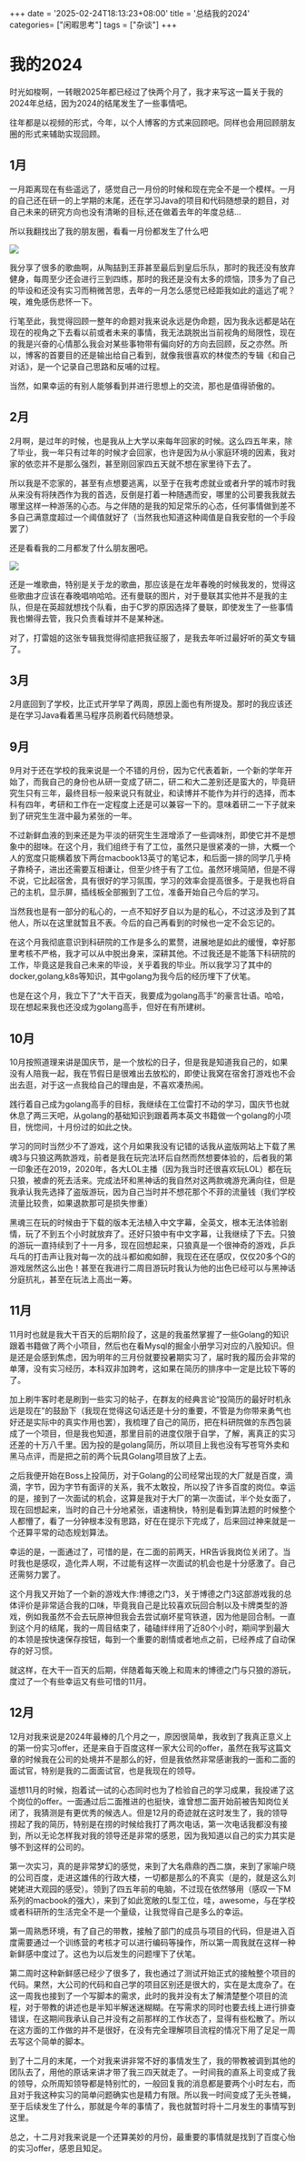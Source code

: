 +++
date = '2025-02-24T18:13:23+08:00'
title = '总结我的2024'
categories= ["闲暇思考"]
tags = ["杂谈"]
+++

# 我的2024

时光如梭啊，一转眼2025年都已经过了快两个月了，我才来写这一篇关于我的2024年总结，因为2024的结尾发生了一些事情吧。

往年都是以视频的形式，今年，以个人博客的方式来回顾吧。同样也会用回顾朋友圈的形式来辅助实现回顾。

## 1月

一月距离现在有些遥远了，感觉自己一月份的时候和现在完全不是一个模样。一月的自己还在研一的上学期的末尾，还在学习Java的项目和代码随想录的题目，对自己未来的研究方向也没有清晰的目标,还在做着去年的年度总结...

所以我翻找出了我的朋友圈，看看一月份都发生了什么吧

![](/img/2024back/jan.jpg)

我分享了很多的歌曲啊，从陶喆到王菲甚至最后到皇后乐队，那时的我还没有放弃健身，每周至少还会进行三到四练，那时的我还是没有太多的烦恼，顶多为了自己的毕设和还没有实习而稍微苦思，去年的一月怎么感觉已经距我如此的遥远了呢？唉，难免感伤悲怀一下。

行笔至此，我觉得回顾一整年的命题对我来说永远是伪命题，因为我永远都是站在现在的视角之下去看以前或者未来的事情，我无法跳脱出当前视角的局限性，现在的我是兴奋的心情那么我会对某些事物带有偏向好的方向去回顾，反之亦然。所以，博客的首要目的还是输出给自己看到，就像我很喜欢的林俊杰的专辑《和自己对话》，是一个记录自己思路和反哺的过程。

当然，如果幸运的有别人能够看到并进行思想上的交流，那也是值得骄傲的。

## 2月

2月啊，是过年的时候，也是我从上大学以来每年回家的时候。这么四五年来，除了毕业，我一年只有过年的时候才会回家，也许是因为从小家庭环境的因素，我对家的依恋并不是那么强烈，甚至刚回家四五天就不想在家里待下去了。

所以我是不恋家的，甚至有点想要逃离，以至于在我考虑就业或者升学的城市时我从来没有将陕西作为我的首选，反倒是打着一种随遇而安，哪里的公司要我我就去哪里这样一种游荡的心态。与之伴随的是我的知足常乐的心态，任何事情做到差不多自己满意度超过一个阈值就好了（当然我也知道这种阈值是自我安慰的一个手段罢了）

还是看看我的二月都发了什么朋友圈吧。

![](/img/2024back/Feb.jpg)

还是一堆歌曲，特别是关于龙的歌曲，那应该是在龙年春晚的时候我发的，觉得这些歌曲才应该在春晚唱响哈哈。还有曼联的图片，对于曼联其实他并不是我的主队，但是在英超就想找个队看，由于C罗的原因选择了曼联，即使发生了一些事情我也懒得去管，我只负责看球并不是某种迷。

对了，打雷姐的这张专辑我觉得彻底把我征服了，是我去年听过最好听的英文专辑了。

## 3月

2月底回到了学校，比正式开学早了两周，原因上面也有所提及。那时的我应该还是在学习Java看着黑马程序员刷着代码随想录。

## 9月

9月对于还在学校的我来说是一个不错的月份，因为它代表着新，一个新的学年开始了，而我自己的身份也从研一变成了研二，研二和大二差别还是蛮大的，毕竟研究生只有三年，最终目标一般来说只有就业，和读博并不能作为并行的选择，而本科有四年，考研和工作在一定程度上还是可以兼容一下的。意味着研二一下子就来到了研究生生涯中最为紧张的一年。

不过新鲜血液的到来还是为平淡的研究生生涯增添了一些调味剂，即使它并不是想象中的甜味。在这个月，我们组终于有了工位，虽然只是很紧凑的一排，大概一个人的宽度只能横着放下两台macbook13英寸的笔记本，和后面一排的同学几乎椅子靠椅子，进出还需要互相谦让，但至少终于有了工位。虽然环境简陋，但是不得不说，它比起宿舍，具有很好的学习氛围，学习的效率会提高很多。于是我也将自己的主机，显示屏，插线板全部搬到了工位，准备开始自己今后的学习。

当然我也是有一部分的私心的，一点不知好歹自以为是的私心，不过这涉及到了其他人，所以在这里就暂且不表。今后的自己再看到的时候也一定不会忘记的。

在这个月我彻底意识到科研院的工作是多么的累赘，进展地是如此的缓慢，幸好那里考核不严格，我才可以从中脱出身来，深耕其他。不过我还是不能落下科研院的工作，毕竟这是我自己未来的毕设，关乎着我的毕业。所以我学习了其中的docker,golang,k8s等知识，其中golang为我今后的经历埋下了伏笔。

也是在这个月，我立下了“大干百天，我要成为golang高手”的豪言壮语。哈哈，现在想起来我也还没成为golang高手，但好在有所建树。

## 10月

10月按照道理来讲是国庆节，是一个放松的日子，但是我是知道我自己的，如果没有人陪我一起，我在节假日是很难出去放松的，即使让我窝在宿舍打游戏也不会出去逛，对于这一点我给自己的理由是，不喜欢凑热闹。

践行着自己成为golang高手的目标，我继续在工位雷打不动的学习，国庆节也就休息了两三天吧，从golang的基础知识到跟着两本英文书籍做一个golang的小项目，恍惚间，十月份过的如此之快。

学习的同时当然少不了游戏，这个月如果我没有记错的话我从盗版网站上下载了黑魂3与只狼这两款游戏，前者是我在玩完法环后自然而然想要体验的，后者我的第一印象还在2019，2020年，各大LOL主播（因为我当时还很喜欢玩LOL）都在玩只狼，被虐的死去活来。完成法环和黑神话的我自然对这两款魂游充满向往，但是我承认我先选择了盗版游玩，因为自己当时并不想花那个不菲的流量钱（我们学校流量比较贵，如果退款那可是损失惨重）

黑魂三在玩的时候由于下载的版本无法植入中文字幕，全英文，根本无法体验剧情，玩了不到五个小时就放弃了。还好只狼中有中文字幕，让我继续了下去。只狼的游玩一直持续到了十一月多，现在回想起来，只狼真是一个很神奇的游戏，乒乒乓乓的打击声让我对每一次的战斗都如痴如醉，我现在还在感叹，仅仅20多个G的游戏居然这么出色！甚至在我进行二周目游玩时我认为他的出色已经可以与黑神话分庭抗礼，甚至在玩法上高出一筹。

## 11月

11月时也就是我大干百天的后期阶段了，这是的我虽然掌握了一些Golang的知识跟着书籍做了两个小项目，然后也在看Mysql的掘金小册学习对应的八股知识。但是还是会感到焦虑，因为明年的三月份就要投暑期实习了，届时我的履历会非常的单薄，没有实习经历，本科双非加跨考，这如果在简历的排序中一定是比较下等的了。

加上刷牛客时老是刷到一些实习的帖子，在群友的经典言论“投简历的最好时机永远是现在”的鼓励下（我现在觉得这句话还是十分的重要，不管是为你带来勇气也好还是实际中的真实作用也罢），我梳理了自己的简历，把在科研院做的东西包装成了一个项目，但是我也知道，那里目前的进度仅限于自学，了解，离真正的实习还差的十万八千里。因为投的是golang简历，所以项目上我也没有写苍穹外卖和黑马点评，而是把之前的两个玩具Golang项目放了上去。

之后我便开始在Boss上投简历，对于Golang的公司经常出现的大厂就是百度，滴滴，字节，因为字节有面评的关系，我不太敢投，所以投了许多百度的岗位。幸运的是，接到了一次面试的机会，这算是我对于大厂的第一次面试，半个处女面了，现在回想起来，当时的自己十分地紧张，语速稍快，特别是看到算法题的时候整个人都懵了，看了一分钟根本没有思路，好在在提示下完成了，后来回过神来就是一个还算平常的动态规划算法。

幸运的是，一面通过了，可惜的是，在二面的前两天，HR告诉我岗位关闭了。当时我也是感叹，造化弄人啊，不过能有这样一次面试的机会也是十分感激了。自己还需努力罢了。

这个月我又开始了一个新的游戏大作:博德之门3，关于博德之门3这部游戏我的总体评价是非常适合我的口味，毕竟我自己是比较喜欢玩回合制以及卡牌类型的游戏，例如我虽然不会去玩原神但我会去尝试崩坏星穹铁道，因为他是回合制。一直到这个月的结尾，我的一周目结束了，磕磕绊绊用了近80个小时，期间学到最大的本领是按快速保存按钮，每到一个重要的剧情或者地点之前，已经养成了自动保存的好习惯。

就这样，在大干一百天的后期，伴随着每天晚上和周末的博德之门与只狼的游玩，度过了一个有些幸运又有些可惜的11月。

## 12月

12月对我来说是2024年最棒的几个月之一，原因很简单，我收到了我真正意义上的第一份实习offer，还是来自于百度这样一家大公司的offer，虽然在我写这篇文章的时候我在公司的处境并不是那么的好，但是我依然非常感谢我的一面和二面的面试官，特别是我的二面面试官，也是我现在的领导。

遥想11月的时候，抱着试一试的心态同时也为了检验自己的学习成果，我投递了这个岗位的offer。一面通过后二面推进的也挺快，谁曾想二面开始前被告知岗位关闭了，我猜测是有更优秀的候选人。但是12月的奇迹就在这时发生了，我的领导捞起了我的简历，特别是在捞的时候给我打了两次电话，第一次电话我都没有接到，所以无论怎样我对我的领导还是非常的感恩，因为我知道以自己的实力其实是够不到这样的公司的。

第一次实习，真的是非常梦幻的感觉，来到了大名鼎鼎的西二旗，来到了家喻户晓的公司百度，走进这雄伟的行政大楼，一切都是那么的不真实（是的，就是这么刘姥姥进大观园的感受）。领到了四五年前的电脑，不过现在依然够用（感叹一下M系列的macbook的强大），来到了如此宽敞的L型工位，哇，awesome，与在学校或者科研所的生活完全不是一个量级，让我觉得自己是多么的幸运。

第一周熟悉环境，有了自己的带教，接触了部门的成员与项目的代码，但是进入百度需要通过一个训练营的考核才可以进行编码等操作，所以第一周我就在这样一种新鲜感中度过了。这也为以后发生的问题埋下了伏笔。

第二周时这种新鲜感已经少了很多了，我也通过了测试开始正式的接触整个项目的代码。果然，大公司的代码和自己学的项目区别还是很大的，实在是太庞杂了。在这一周我也接到了一个写脚本的需求，此时的我并没有太了解清楚整个项目的流程，对于带教的讲述也是半知半解迷迷糊糊。在写需求的同时也要去线上进行排查错误，在这期间我承认自己并没有之前那样的工作状态了，显得有些松散了。所以在这方面的工作做的并不是很好，在没有完全理解项目流程的情况下用了足足一周去写这个简单的脚本。

到了十二月的末尾，一个对我来讲非常不好的事情发生了，我的带教被调到其他的团队去了，用他的原话来讲才带了我三四天就走了。一时间我的直系上司变成了我的领导，众所周知领导都是特别忙的，一般回复我的消息都是要两个小时左右，而且对于我这种实习的简单问题确实也是精力有限。所以我一时间变成了无头苍蝇，至于后续发生了什么，那就是今年的事情了，我也就暂时将十二月发生的事情写到这里。

总之，十二月对我来说是一个还算美妙的月份，最重要的事情就是找到了百度心怡的实习offer，感恩且知足。


